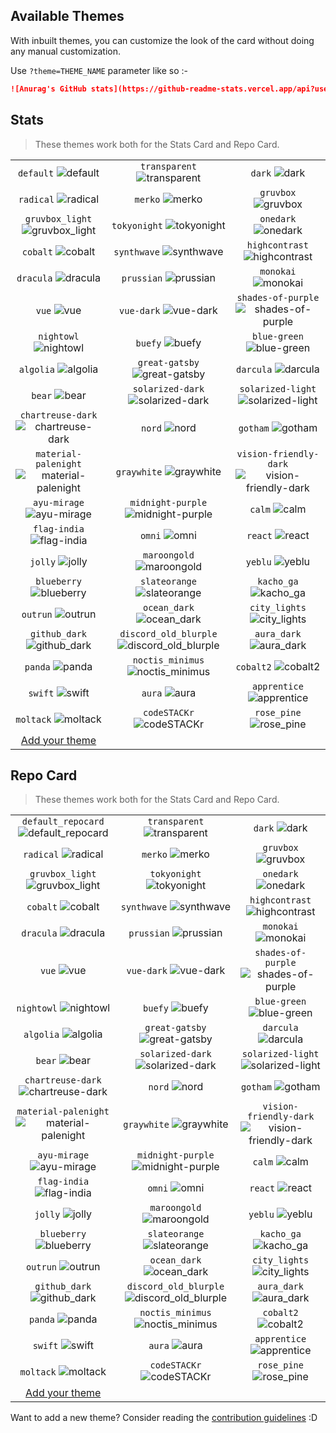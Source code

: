 ## Available Themes

<!-- DO NOT EDIT THIS FILE DIRECTLY -->

With inbuilt themes, you can customize the look of the card without doing any manual customization.

Use `?theme=THEME_NAME` parameter like so :-

```md
![Anurag's GitHub stats](https://github-readme-stats.vercel.app/api?username=abd-ulrahman&theme=dark&show_icons=true)
```

## Stats

> These themes work both for the Stats Card and Repo Card.

| | | |
| :--: | :--: | :--: |
| `default` ![default][default] | `transparent` ![transparent][transparent] | `dark` ![dark][dark] |
| `radical` ![radical][radical] | `merko` ![merko][merko] | `gruvbox` ![gruvbox][gruvbox] |
| `gruvbox_light` ![gruvbox_light][gruvbox_light] | `tokyonight` ![tokyonight][tokyonight] | `onedark` ![onedark][onedark] |
| `cobalt` ![cobalt][cobalt] | `synthwave` ![synthwave][synthwave] | `highcontrast` ![highcontrast][highcontrast] |
| `dracula` ![dracula][dracula] | `prussian` ![prussian][prussian] | `monokai` ![monokai][monokai] |
| `vue` ![vue][vue] | `vue-dark` ![vue-dark][vue-dark] | `shades-of-purple` ![shades-of-purple][shades-of-purple] |
| `nightowl` ![nightowl][nightowl] | `buefy` ![buefy][buefy] | `blue-green` ![blue-green][blue-green] |
| `algolia` ![algolia][algolia] | `great-gatsby` ![great-gatsby][great-gatsby] | `darcula` ![darcula][darcula] |
| `bear` ![bear][bear] | `solarized-dark` ![solarized-dark][solarized-dark] | `solarized-light` ![solarized-light][solarized-light] |
| `chartreuse-dark` ![chartreuse-dark][chartreuse-dark] | `nord` ![nord][nord] | `gotham` ![gotham][gotham] |
| `material-palenight` ![material-palenight][material-palenight] | `graywhite` ![graywhite][graywhite] | `vision-friendly-dark` ![vision-friendly-dark][vision-friendly-dark] |
| `ayu-mirage` ![ayu-mirage][ayu-mirage] | `midnight-purple` ![midnight-purple][midnight-purple] | `calm` ![calm][calm] |
| `flag-india` ![flag-india][flag-india] | `omni` ![omni][omni] | `react` ![react][react] |
| `jolly` ![jolly][jolly] | `maroongold` ![maroongold][maroongold] | `yeblu` ![yeblu][yeblu] |
| `blueberry` ![blueberry][blueberry] | `slateorange` ![slateorange][slateorange] | `kacho_ga` ![kacho_ga][kacho_ga] |
| `outrun` ![outrun][outrun] | `ocean_dark` ![ocean_dark][ocean_dark] | `city_lights` ![city_lights][city_lights] |
| `github_dark` ![github_dark][github_dark] | `discord_old_blurple` ![discord_old_blurple][discord_old_blurple] | `aura_dark` ![aura_dark][aura_dark] |
| `panda` ![panda][panda] | `noctis_minimus` ![noctis_minimus][noctis_minimus] | `cobalt2` ![cobalt2][cobalt2] |
| `swift` ![swift][swift] | `aura` ![aura][aura] | `apprentice` ![apprentice][apprentice] |
| `moltack` ![moltack][moltack] | `codeSTACKr` ![codeSTACKr][codeSTACKr] | `rose_pine` ![rose_pine][rose_pine] |
| [Add your theme][add-theme] | | |

## Repo Card

> These themes work both for the Stats Card and Repo Card.

| | | |
| :--: | :--: | :--: |
| `default_repocard` ![default_repocard][default_repocard_repo] | `transparent` ![transparent][transparent_repo] | `dark` ![dark][dark_repo] |
| `radical` ![radical][radical_repo] | `merko` ![merko][merko_repo] | `gruvbox` ![gruvbox][gruvbox_repo] |
| `gruvbox_light` ![gruvbox_light][gruvbox_light_repo] | `tokyonight` ![tokyonight][tokyonight_repo] | `onedark` ![onedark][onedark_repo] |
| `cobalt` ![cobalt][cobalt_repo] | `synthwave` ![synthwave][synthwave_repo] | `highcontrast` ![highcontrast][highcontrast_repo] |
| `dracula` ![dracula][dracula_repo] | `prussian` ![prussian][prussian_repo] | `monokai` ![monokai][monokai_repo] |
| `vue` ![vue][vue_repo] | `vue-dark` ![vue-dark][vue-dark_repo] | `shades-of-purple` ![shades-of-purple][shades-of-purple_repo] |
| `nightowl` ![nightowl][nightowl_repo] | `buefy` ![buefy][buefy_repo] | `blue-green` ![blue-green][blue-green_repo] |
| `algolia` ![algolia][algolia_repo] | `great-gatsby` ![great-gatsby][great-gatsby_repo] | `darcula` ![darcula][darcula_repo] |
| `bear` ![bear][bear_repo] | `solarized-dark` ![solarized-dark][solarized-dark_repo] | `solarized-light` ![solarized-light][solarized-light_repo] |
| `chartreuse-dark` ![chartreuse-dark][chartreuse-dark_repo] | `nord` ![nord][nord_repo] | `gotham` ![gotham][gotham_repo] |
| `material-palenight` ![material-palenight][material-palenight_repo] | `graywhite` ![graywhite][graywhite_repo] | `vision-friendly-dark` ![vision-friendly-dark][vision-friendly-dark_repo] |
| `ayu-mirage` ![ayu-mirage][ayu-mirage_repo] | `midnight-purple` ![midnight-purple][midnight-purple_repo] | `calm` ![calm][calm_repo] |
| `flag-india` ![flag-india][flag-india_repo] | `omni` ![omni][omni_repo] | `react` ![react][react_repo] |
| `jolly` ![jolly][jolly_repo] | `maroongold` ![maroongold][maroongold_repo] | `yeblu` ![yeblu][yeblu_repo] |
| `blueberry` ![blueberry][blueberry_repo] | `slateorange` ![slateorange][slateorange_repo] | `kacho_ga` ![kacho_ga][kacho_ga_repo] |
| `outrun` ![outrun][outrun_repo] | `ocean_dark` ![ocean_dark][ocean_dark_repo] | `city_lights` ![city_lights][city_lights_repo] |
| `github_dark` ![github_dark][github_dark_repo] | `discord_old_blurple` ![discord_old_blurple][discord_old_blurple_repo] | `aura_dark` ![aura_dark][aura_dark_repo] |
| `panda` ![panda][panda_repo] | `noctis_minimus` ![noctis_minimus][noctis_minimus_repo] | `cobalt2` ![cobalt2][cobalt2_repo] |
| `swift` ![swift][swift_repo] | `aura` ![aura][aura_repo] | `apprentice` ![apprentice][apprentice_repo] |
| `moltack` ![moltack][moltack_repo] | `codeSTACKr` ![codeSTACKr][codeSTACKr_repo] | `rose_pine` ![rose_pine][rose_pine_repo] |
| [Add your theme][add-theme] | | |


[default]: https://github-readme-stats.vercel.app/api?username=abd-ulrahman&show_icons=true&hide=contribs,prs&cache_seconds=86400&theme=default
[default_repocard]: https://github-readme-stats.vercel.app/api?username=abd-ulrahman&show_icons=true&hide=contribs,prs&cache_seconds=86400&theme=default_repocard
[transparent]: https://github-readme-stats.vercel.app/api?username=abd-ulrahman&show_icons=true&hide=contribs,prs&cache_seconds=86400&theme=transparent
[dark]: https://github-readme-stats.vercel.app/api?username=abd-ulrahman&show_icons=true&hide=contribs,prs&cache_seconds=86400&theme=dark
[radical]: https://github-readme-stats.vercel.app/api?username=abd-ulrahman&show_icons=true&hide=contribs,prs&cache_seconds=86400&theme=radical
[merko]: https://github-readme-stats.vercel.app/api?username=abd-ulrahman&show_icons=true&hide=contribs,prs&cache_seconds=86400&theme=merko
[gruvbox]: https://github-readme-stats.vercel.app/api?username=abd-ulrahman&show_icons=true&hide=contribs,prs&cache_seconds=86400&theme=gruvbox
[gruvbox_light]: https://github-readme-stats.vercel.app/api?username=abd-ulrahman&show_icons=true&hide=contribs,prs&cache_seconds=86400&theme=gruvbox_light
[tokyonight]: https://github-readme-stats.vercel.app/api?username=abd-ulrahman&show_icons=true&hide=contribs,prs&cache_seconds=86400&theme=tokyonight
[onedark]: https://github-readme-stats.vercel.app/api?username=abd-ulrahman&show_icons=true&hide=contribs,prs&cache_seconds=86400&theme=onedark
[cobalt]: https://github-readme-stats.vercel.app/api?username=abd-ulrahman&show_icons=true&hide=contribs,prs&cache_seconds=86400&theme=cobalt
[synthwave]: https://github-readme-stats.vercel.app/api?username=abd-ulrahman&show_icons=true&hide=contribs,prs&cache_seconds=86400&theme=synthwave
[highcontrast]: https://github-readme-stats.vercel.app/api?username=abd-ulrahman&show_icons=true&hide=contribs,prs&cache_seconds=86400&theme=highcontrast
[dracula]: https://github-readme-stats.vercel.app/api?username=abd-ulrahman&show_icons=true&hide=contribs,prs&cache_seconds=86400&theme=dracula
[prussian]: https://github-readme-stats.vercel.app/api?username=abd-ulrahman&show_icons=true&hide=contribs,prs&cache_seconds=86400&theme=prussian
[monokai]: https://github-readme-stats.vercel.app/api?username=abd-ulrahman&show_icons=true&hide=contribs,prs&cache_seconds=86400&theme=monokai
[vue]: https://github-readme-stats.vercel.app/api?username=abd-ulrahman&show_icons=true&hide=contribs,prs&cache_seconds=86400&theme=vue
[vue-dark]: https://github-readme-stats.vercel.app/api?username=abd-ulrahman&show_icons=true&hide=contribs,prs&cache_seconds=86400&theme=vue-dark
[shades-of-purple]: https://github-readme-stats.vercel.app/api?username=abd-ulrahman&show_icons=true&hide=contribs,prs&cache_seconds=86400&theme=shades-of-purple
[nightowl]: https://github-readme-stats.vercel.app/api?username=abd-ulrahman&show_icons=true&hide=contribs,prs&cache_seconds=86400&theme=nightowl
[buefy]: https://github-readme-stats.vercel.app/api?username=abd-ulrahman&show_icons=true&hide=contribs,prs&cache_seconds=86400&theme=buefy
[blue-green]: https://github-readme-stats.vercel.app/api?username=abd-ulrahman&show_icons=true&hide=contribs,prs&cache_seconds=86400&theme=blue-green
[algolia]: https://github-readme-stats.vercel.app/api?username=abd-ulrahman&show_icons=true&hide=contribs,prs&cache_seconds=86400&theme=algolia
[great-gatsby]: https://github-readme-stats.vercel.app/api?username=abd-ulrahman&show_icons=true&hide=contribs,prs&cache_seconds=86400&theme=great-gatsby
[darcula]: https://github-readme-stats.vercel.app/api?username=abd-ulrahman&show_icons=true&hide=contribs,prs&cache_seconds=86400&theme=darcula
[bear]: https://github-readme-stats.vercel.app/api?username=abd-ulrahman&show_icons=true&hide=contribs,prs&cache_seconds=86400&theme=bear
[solarized-dark]: https://github-readme-stats.vercel.app/api?username=abd-ulrahman&show_icons=true&hide=contribs,prs&cache_seconds=86400&theme=solarized-dark
[solarized-light]: https://github-readme-stats.vercel.app/api?username=abd-ulrahman&show_icons=true&hide=contribs,prs&cache_seconds=86400&theme=solarized-light
[chartreuse-dark]: https://github-readme-stats.vercel.app/api?username=abd-ulrahman&show_icons=true&hide=contribs,prs&cache_seconds=86400&theme=chartreuse-dark
[nord]: https://github-readme-stats.vercel.app/api?username=abd-ulrahman&show_icons=true&hide=contribs,prs&cache_seconds=86400&theme=nord
[gotham]: https://github-readme-stats.vercel.app/api?username=abd-ulrahman&show_icons=true&hide=contribs,prs&cache_seconds=86400&theme=gotham
[material-palenight]: https://github-readme-stats.vercel.app/api?username=abd-ulrahman&show_icons=true&hide=contribs,prs&cache_seconds=86400&theme=material-palenight
[graywhite]: https://github-readme-stats.vercel.app/api?username=abd-ulrahman&show_icons=true&hide=contribs,prs&cache_seconds=86400&theme=graywhite
[vision-friendly-dark]: https://github-readme-stats.vercel.app/api?username=abd-ulrahman&show_icons=true&hide=contribs,prs&cache_seconds=86400&theme=vision-friendly-dark
[ayu-mirage]: https://github-readme-stats.vercel.app/api?username=abd-ulrahman&show_icons=true&hide=contribs,prs&cache_seconds=86400&theme=ayu-mirage
[midnight-purple]: https://github-readme-stats.vercel.app/api?username=abd-ulrahman&show_icons=true&hide=contribs,prs&cache_seconds=86400&theme=midnight-purple
[calm]: https://github-readme-stats.vercel.app/api?username=abd-ulrahman&show_icons=true&hide=contribs,prs&cache_seconds=86400&theme=calm
[flag-india]: https://github-readme-stats.vercel.app/api?username=abd-ulrahman&show_icons=true&hide=contribs,prs&cache_seconds=86400&theme=flag-india
[omni]: https://github-readme-stats.vercel.app/api?username=abd-ulrahman&show_icons=true&hide=contribs,prs&cache_seconds=86400&theme=omni
[react]: https://github-readme-stats.vercel.app/api?username=abd-ulrahman&show_icons=true&hide=contribs,prs&cache_seconds=86400&theme=react
[jolly]: https://github-readme-stats.vercel.app/api?username=abd-ulrahman&show_icons=true&hide=contribs,prs&cache_seconds=86400&theme=jolly
[maroongold]: https://github-readme-stats.vercel.app/api?username=abd-ulrahman&show_icons=true&hide=contribs,prs&cache_seconds=86400&theme=maroongold
[yeblu]: https://github-readme-stats.vercel.app/api?username=abd-ulrahman&show_icons=true&hide=contribs,prs&cache_seconds=86400&theme=yeblu
[blueberry]: https://github-readme-stats.vercel.app/api?username=abd-ulrahman&show_icons=true&hide=contribs,prs&cache_seconds=86400&theme=blueberry
[slateorange]: https://github-readme-stats.vercel.app/api?username=abd-ulrahman&show_icons=true&hide=contribs,prs&cache_seconds=86400&theme=slateorange
[kacho_ga]: https://github-readme-stats.vercel.app/api?username=abd-ulrahman&show_icons=true&hide=contribs,prs&cache_seconds=86400&theme=kacho_ga
[outrun]: https://github-readme-stats.vercel.app/api?username=abd-ulrahman&show_icons=true&hide=contribs,prs&cache_seconds=86400&theme=outrun
[ocean_dark]: https://github-readme-stats.vercel.app/api?username=abd-ulrahman&show_icons=true&hide=contribs,prs&cache_seconds=86400&theme=ocean_dark
[city_lights]: https://github-readme-stats.vercel.app/api?username=abd-ulrahman&show_icons=true&hide=contribs,prs&cache_seconds=86400&theme=city_lights
[github_dark]: https://github-readme-stats.vercel.app/api?username=abd-ulrahman&show_icons=true&hide=contribs,prs&cache_seconds=86400&theme=github_dark
[discord_old_blurple]: https://github-readme-stats.vercel.app/api?username=abd-ulrahman&show_icons=true&hide=contribs,prs&cache_seconds=86400&theme=discord_old_blurple
[aura_dark]: https://github-readme-stats.vercel.app/api?username=abd-ulrahman&show_icons=true&hide=contribs,prs&cache_seconds=86400&theme=aura_dark
[panda]: https://github-readme-stats.vercel.app/api?username=abd-ulrahman&show_icons=true&hide=contribs,prs&cache_seconds=86400&theme=panda
[noctis_minimus]: https://github-readme-stats.vercel.app/api?username=abd-ulrahman&show_icons=true&hide=contribs,prs&cache_seconds=86400&theme=noctis_minimus
[cobalt2]: https://github-readme-stats.vercel.app/api?username=abd-ulrahman&show_icons=true&hide=contribs,prs&cache_seconds=86400&theme=cobalt2
[swift]: https://github-readme-stats.vercel.app/api?username=abd-ulrahman&show_icons=true&hide=contribs,prs&cache_seconds=86400&theme=swift
[aura]: https://github-readme-stats.vercel.app/api?username=abd-ulrahman&show_icons=true&hide=contribs,prs&cache_seconds=86400&theme=aura
[apprentice]: https://github-readme-stats.vercel.app/api?username=abd-ulrahman&show_icons=true&hide=contribs,prs&cache_seconds=86400&theme=apprentice
[moltack]: https://github-readme-stats.vercel.app/api?username=abd-ulrahman&show_icons=true&hide=contribs,prs&cache_seconds=86400&theme=moltack
[codeSTACKr]: https://github-readme-stats.vercel.app/api?username=abd-ulrahman&show_icons=true&hide=contribs,prs&cache_seconds=86400&theme=codeSTACKr
[rose_pine]: https://github-readme-stats.vercel.app/api?username=abd-ulrahman&show_icons=true&hide=contribs,prs&cache_seconds=86400&theme=rose_pine


[default_repo]: https://github-readme-stats.vercel.app/api/pin/?username=abd-ulrahman&repo=github-readme-stats&cache_seconds=86400&theme=default
[default_repocard_repo]: https://github-readme-stats.vercel.app/api/pin/?username=abd-ulrahman&repo=github-readme-stats&cache_seconds=86400&theme=default_repocard
[transparent_repo]: https://github-readme-stats.vercel.app/api/pin/?username=abd-ulrahman&repo=github-readme-stats&cache_seconds=86400&theme=transparent
[dark_repo]: https://github-readme-stats.vercel.app/api/pin/?username=abd-ulrahman&repo=github-readme-stats&cache_seconds=86400&theme=dark
[radical_repo]: https://github-readme-stats.vercel.app/api/pin/?username=abd-ulrahman&repo=github-readme-stats&cache_seconds=86400&theme=radical
[merko_repo]: https://github-readme-stats.vercel.app/api/pin/?username=abd-ulrahman&repo=github-readme-stats&cache_seconds=86400&theme=merko
[gruvbox_repo]: https://github-readme-stats.vercel.app/api/pin/?username=abd-ulrahman&repo=github-readme-stats&cache_seconds=86400&theme=gruvbox
[gruvbox_light_repo]: https://github-readme-stats.vercel.app/api/pin/?username=abd-ulrahman&repo=github-readme-stats&cache_seconds=86400&theme=gruvbox_light
[tokyonight_repo]: https://github-readme-stats.vercel.app/api/pin/?username=abd-ulrahman&repo=github-readme-stats&cache_seconds=86400&theme=tokyonight
[onedark_repo]: https://github-readme-stats.vercel.app/api/pin/?username=abd-ulrahman&repo=github-readme-stats&cache_seconds=86400&theme=onedark
[cobalt_repo]: https://github-readme-stats.vercel.app/api/pin/?username=abd-ulrahman&repo=github-readme-stats&cache_seconds=86400&theme=cobalt
[synthwave_repo]: https://github-readme-stats.vercel.app/api/pin/?username=abd-ulrahman&repo=github-readme-stats&cache_seconds=86400&theme=synthwave
[highcontrast_repo]: https://github-readme-stats.vercel.app/api/pin/?username=abd-ulrahman&repo=github-readme-stats&cache_seconds=86400&theme=highcontrast
[dracula_repo]: https://github-readme-stats.vercel.app/api/pin/?username=abd-ulrahman&repo=github-readme-stats&cache_seconds=86400&theme=dracula
[prussian_repo]: https://github-readme-stats.vercel.app/api/pin/?username=abd-ulrahman&repo=github-readme-stats&cache_seconds=86400&theme=prussian
[monokai_repo]: https://github-readme-stats.vercel.app/api/pin/?username=abd-ulrahman&repo=github-readme-stats&cache_seconds=86400&theme=monokai
[vue_repo]: https://github-readme-stats.vercel.app/api/pin/?username=abd-ulrahman&repo=github-readme-stats&cache_seconds=86400&theme=vue
[vue-dark_repo]: https://github-readme-stats.vercel.app/api/pin/?username=abd-ulrahman&repo=github-readme-stats&cache_seconds=86400&theme=vue-dark
[shades-of-purple_repo]: https://github-readme-stats.vercel.app/api/pin/?username=abd-ulrahman&repo=github-readme-stats&cache_seconds=86400&theme=shades-of-purple
[nightowl_repo]: https://github-readme-stats.vercel.app/api/pin/?username=abd-ulrahman&repo=github-readme-stats&cache_seconds=86400&theme=nightowl
[buefy_repo]: https://github-readme-stats.vercel.app/api/pin/?username=abd-ulrahman&repo=github-readme-stats&cache_seconds=86400&theme=buefy
[blue-green_repo]: https://github-readme-stats.vercel.app/api/pin/?username=abd-ulrahman&repo=github-readme-stats&cache_seconds=86400&theme=blue-green
[algolia_repo]: https://github-readme-stats.vercel.app/api/pin/?username=abd-ulrahman&repo=github-readme-stats&cache_seconds=86400&theme=algolia
[great-gatsby_repo]: https://github-readme-stats.vercel.app/api/pin/?username=abd-ulrahman&repo=github-readme-stats&cache_seconds=86400&theme=great-gatsby
[darcula_repo]: https://github-readme-stats.vercel.app/api/pin/?username=abd-ulrahman&repo=github-readme-stats&cache_seconds=86400&theme=darcula
[bear_repo]: https://github-readme-stats.vercel.app/api/pin/?username=abd-ulrahman&repo=github-readme-stats&cache_seconds=86400&theme=bear
[solarized-dark_repo]: https://github-readme-stats.vercel.app/api/pin/?username=abd-ulrahman&repo=github-readme-stats&cache_seconds=86400&theme=solarized-dark
[solarized-light_repo]: https://github-readme-stats.vercel.app/api/pin/?username=abd-ulrahman&repo=github-readme-stats&cache_seconds=86400&theme=solarized-light
[chartreuse-dark_repo]: https://github-readme-stats.vercel.app/api/pin/?username=abd-ulrahman&repo=github-readme-stats&cache_seconds=86400&theme=chartreuse-dark
[nord_repo]: https://github-readme-stats.vercel.app/api/pin/?username=abd-ulrahman&repo=github-readme-stats&cache_seconds=86400&theme=nord
[gotham_repo]: https://github-readme-stats.vercel.app/api/pin/?username=abd-ulrahman&repo=github-readme-stats&cache_seconds=86400&theme=gotham
[material-palenight_repo]: https://github-readme-stats.vercel.app/api/pin/?username=abd-ulrahman&repo=github-readme-stats&cache_seconds=86400&theme=material-palenight
[graywhite_repo]: https://github-readme-stats.vercel.app/api/pin/?username=abd-ulrahman&repo=github-readme-stats&cache_seconds=86400&theme=graywhite
[vision-friendly-dark_repo]: https://github-readme-stats.vercel.app/api/pin/?username=abd-ulrahman&repo=github-readme-stats&cache_seconds=86400&theme=vision-friendly-dark
[ayu-mirage_repo]: https://github-readme-stats.vercel.app/api/pin/?username=abd-ulrahman&repo=github-readme-stats&cache_seconds=86400&theme=ayu-mirage
[midnight-purple_repo]: https://github-readme-stats.vercel.app/api/pin/?username=abd-ulrahman&repo=github-readme-stats&cache_seconds=86400&theme=midnight-purple
[calm_repo]: https://github-readme-stats.vercel.app/api/pin/?username=abd-ulrahman&repo=github-readme-stats&cache_seconds=86400&theme=calm
[flag-india_repo]: https://github-readme-stats.vercel.app/api/pin/?username=abd-ulrahman&repo=github-readme-stats&cache_seconds=86400&theme=flag-india
[omni_repo]: https://github-readme-stats.vercel.app/api/pin/?username=abd-ulrahman&repo=github-readme-stats&cache_seconds=86400&theme=omni
[react_repo]: https://github-readme-stats.vercel.app/api/pin/?username=abd-ulrahman&repo=github-readme-stats&cache_seconds=86400&theme=react
[jolly_repo]: https://github-readme-stats.vercel.app/api/pin/?username=abd-ulrahman&repo=github-readme-stats&cache_seconds=86400&theme=jolly
[maroongold_repo]: https://github-readme-stats.vercel.app/api/pin/?username=abd-ulrahman&repo=github-readme-stats&cache_seconds=86400&theme=maroongold
[yeblu_repo]: https://github-readme-stats.vercel.app/api/pin/?username=abd-ulrahman&repo=github-readme-stats&cache_seconds=86400&theme=yeblu
[blueberry_repo]: https://github-readme-stats.vercel.app/api/pin/?username=abd-ulrahman&repo=github-readme-stats&cache_seconds=86400&theme=blueberry
[slateorange_repo]: https://github-readme-stats.vercel.app/api/pin/?username=abd-ulrahman&repo=github-readme-stats&cache_seconds=86400&theme=slateorange
[kacho_ga_repo]: https://github-readme-stats.vercel.app/api/pin/?username=abd-ulrahman&repo=github-readme-stats&cache_seconds=86400&theme=kacho_ga
[outrun_repo]: https://github-readme-stats.vercel.app/api/pin/?username=abd-ulrahman&repo=github-readme-stats&cache_seconds=86400&theme=outrun
[ocean_dark_repo]: https://github-readme-stats.vercel.app/api/pin/?username=abd-ulrahman&repo=github-readme-stats&cache_seconds=86400&theme=ocean_dark
[city_lights_repo]: https://github-readme-stats.vercel.app/api/pin/?username=abd-ulrahman&repo=github-readme-stats&cache_seconds=86400&theme=city_lights
[github_dark_repo]: https://github-readme-stats.vercel.app/api/pin/?username=abd-ulrahman&repo=github-readme-stats&cache_seconds=86400&theme=github_dark
[discord_old_blurple_repo]: https://github-readme-stats.vercel.app/api/pin/?username=abd-ulrahman&repo=github-readme-stats&cache_seconds=86400&theme=discord_old_blurple
[aura_dark_repo]: https://github-readme-stats.vercel.app/api/pin/?username=abd-ulrahman&repo=github-readme-stats&cache_seconds=86400&theme=aura_dark
[panda_repo]: https://github-readme-stats.vercel.app/api/pin/?username=abd-ulrahman&repo=github-readme-stats&cache_seconds=86400&theme=panda
[noctis_minimus_repo]: https://github-readme-stats.vercel.app/api/pin/?username=abd-ulrahman&repo=github-readme-stats&cache_seconds=86400&theme=noctis_minimus
[cobalt2_repo]: https://github-readme-stats.vercel.app/api/pin/?username=abd-ulrahman&repo=github-readme-stats&cache_seconds=86400&theme=cobalt2
[swift_repo]: https://github-readme-stats.vercel.app/api/pin/?username=abd-ulrahman&repo=github-readme-stats&cache_seconds=86400&theme=swift
[aura_repo]: https://github-readme-stats.vercel.app/api/pin/?username=abd-ulrahman&repo=github-readme-stats&cache_seconds=86400&theme=aura
[apprentice_repo]: https://github-readme-stats.vercel.app/api/pin/?username=abd-ulrahman&repo=github-readme-stats&cache_seconds=86400&theme=apprentice
[moltack_repo]: https://github-readme-stats.vercel.app/api/pin/?username=abd-ulrahman&repo=github-readme-stats&cache_seconds=86400&theme=moltack
[codeSTACKr_repo]: https://github-readme-stats.vercel.app/api/pin/?username=abd-ulrahman&repo=github-readme-stats&cache_seconds=86400&theme=codeSTACKr
[rose_pine_repo]: https://github-readme-stats.vercel.app/api/pin/?username=abd-ulrahman&repo=github-readme-stats&cache_seconds=86400&theme=rose_pine


[add-theme]: https://github.com/abd-ulrahman/github-readme-stats/edit/main/themes/index.js

Want to add a new theme? Consider reading the [contribution guidelines](../CONTRIBUTING.md#themes-contribution) :D
